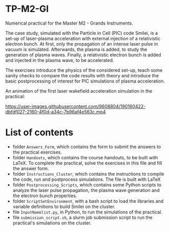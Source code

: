 # TP-M2-GI
Numerical practical for the Master M2 - Grands Instruments.

The case study, simulated with the Particle in Cell (PIC) code Smilei, is a set-up of laser-plasma acceleration with external injection of a relativistic electron bunch. At first, only the propagation of an intense laser pulse in vacuum is simulated. Afterwards, the plasma is added, to study the generation of plasma waves. Finally, a relativistic electron bunch is added and injected in the plasma wave, to be accelerated.

The exercises introduce the physics of the considered set-up, teach some sanity checks to compare the code results with theory and introduce the basic postprocessing of interest for PIC simulations of plasma acceleration. 


An animation of the first laser wakefield acceleration simulation in the practical:

https://user-images.githubusercontent.com/9608804/190160422-dbfdf027-2160-4f0d-a34c-7b96af4e563c.mp4


# List of contents
- folder `Answers_Form`, which contains the form to submit the answers to the practical exercises.
- folder `Handouts`, which contains the course handouts, to be built with LaTeX. To complete the practical, solve the exercises in this file and fill the answer form.
- folder `Instructions_Cluster`, which contains the instructions to compile the code, run and postprocess simulations. The file is built with LaTeX
- folder `Postprocessing_Scripts`, which contains some Python scripts to analyze the laser pulse propagation, the plasma wave generation and the electron bunch properties.
- folder `ScriptSetEnvironment`, with a bash script to load the libraries and variable definitions to build Smilei on the cluster.
- file `InputNamelist.py`, in Python, to run the simulations of the practical.
- file `submission_script.sh`, a slurm job submission script to run the practical's simulations on the cluster.



